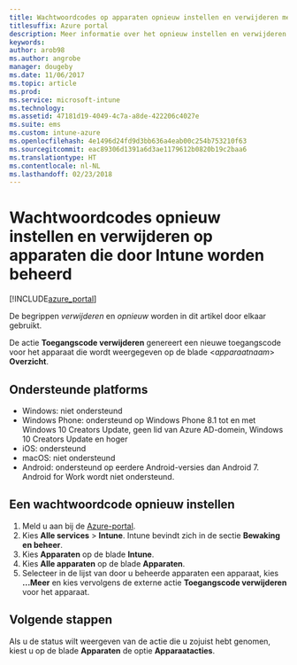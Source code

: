 ```yaml
---
title: Wachtwoordcodes op apparaten opnieuw instellen en verwijderen met Intune
titlesuffix: Azure portal
description: Meer informatie over het opnieuw instellen en verwijderen van de wachtwoordcode op apparaten die u beheert met Intune.
keywords: 
author: arob98
ms.author: angrobe
manager: dougeby
ms.date: 11/06/2017
ms.topic: article
ms.prod: 
ms.service: microsoft-intune
ms.technology: 
ms.assetid: 47181d19-4049-4c7a-a8de-422206c4027e
ms.suite: ems
ms.custom: intune-azure
ms.openlocfilehash: 4e1496d24fd9d3bb636a4eab00c254b753210f63
ms.sourcegitcommit: eac89306d1391a6d3ae1179612b0820b19c2baa6
ms.translationtype: HT
ms.contentlocale: nl-NL
ms.lasthandoff: 02/23/2018
---
```

# <a name="reset-and-remove-the-passcode-on-intune-managed-devices"></a>Wachtwoordcodes opnieuw instellen en verwijderen op apparaten die door Intune worden beheerd


[!INCLUDE[azure_portal](./includes/azure_portal.md)]

De begrippen *verwijderen* en *opnieuw* worden in dit artikel door elkaar gebruikt.

De actie **Toegangscode verwijderen** genereert een nieuwe toegangscode voor het apparaat die wordt weergegeven op de blade <*apparaatnaam*> **Overzicht**.

## <a name="supported-platforms"></a>Ondersteunde platforms

- Windows: niet ondersteund
- Windows Phone: ondersteund op Windows Phone 8.1 tot en met Windows 10 Creators Update, geen lid van Azure AD-domein, Windows 10 Creators Update en hoger
- iOS: ondersteund
- macOS: niet ondersteund
- Android: ondersteund op eerdere Android-versies dan Android 7. Android for Work wordt niet ondersteund.

## <a name="how-to-reset-a-passcode"></a>Een wachtwoordcode opnieuw instellen

1. Meld u aan bij de [Azure-portal](https://portal.azure.com).
2. Kies **Alle services** > **Intune**. Intune bevindt zich in de sectie **Bewaking en beheer**.
3. Kies **Apparaten** op de blade **Intune**.
4. Kies **Alle apparaten** op de blade **Apparaten**.
5. Selecteer in de lijst van door u beheerde apparaten een apparaat, kies **...Meer** en kies vervolgens de externe actie **Toegangscode verwijderen** voor het apparaat.

## <a name="next-steps"></a>Volgende stappen

Als u de status wilt weergeven van de actie die u zojuist hebt genomen, kiest u op de blade **Apparaten** de optie **Apparaatacties**.
